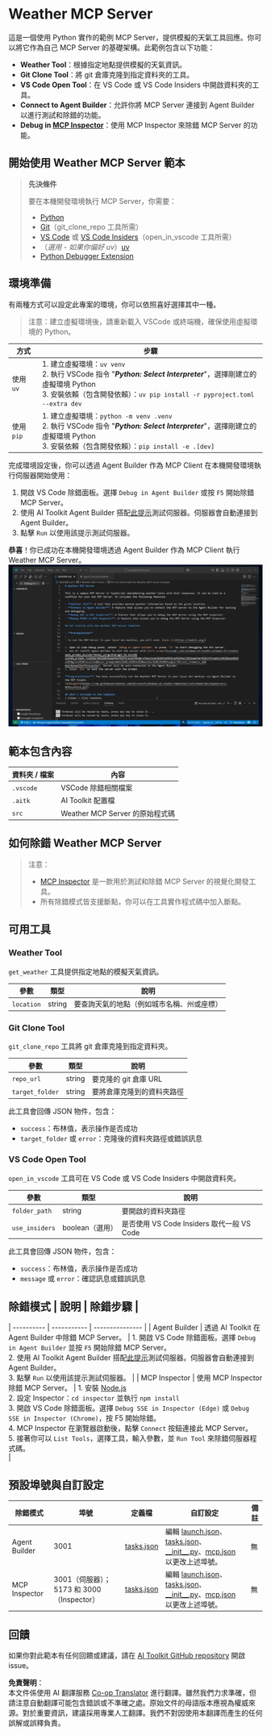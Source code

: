 <!--
CO_OP_TRANSLATOR_METADATA:
{
  "original_hash": "a3f252a62f059360855de5331a575898",
  "translation_date": "2025-07-14T08:53:22+00:00",
  "source_file": "10-StreamliningAIWorkflowsBuildingAnMCPServerWithAIToolkit/lab4/code/github_mcp_server/README.md",
  "language_code": "tw"
}
-->
# Weather MCP Server

這是一個使用 Python 實作的範例 MCP Server，提供模擬的天氣工具回應。你可以將它作為自己 MCP Server 的基礎架構。此範例包含以下功能：

- **Weather Tool**：根據指定地點提供模擬的天氣資訊。
- **Git Clone Tool**：將 git 倉庫克隆到指定資料夾的工具。
- **VS Code Open Tool**：在 VS Code 或 VS Code Insiders 中開啟資料夾的工具。
- **Connect to Agent Builder**：允許你將 MCP Server 連接到 Agent Builder 以進行測試和除錯的功能。
- **Debug in [MCP Inspector](https://github.com/modelcontextprotocol/inspector)**：使用 MCP Inspector 來除錯 MCP Server 的功能。

## 開始使用 Weather MCP Server 範本

> **先決條件**
>
> 要在本機開發環境執行 MCP Server，你需要：
>
> - [Python](https://www.python.org/)
> - [Git](https://git-scm.com/)（git_clone_repo 工具所需）
> - [VS Code](https://code.visualstudio.com/) 或 [VS Code Insiders](https://code.visualstudio.com/insiders/)（open_in_vscode 工具所需）
> - （*選用 - 如果你偏好 uv*）[uv](https://github.com/astral-sh/uv)
> - [Python Debugger Extension](https://marketplace.visualstudio.com/items?itemName=ms-python.debugpy)

## 環境準備

有兩種方式可以設定此專案的環境，你可以依照喜好選擇其中一種。

> 注意：建立虛擬環境後，請重新載入 VSCode 或終端機，確保使用虛擬環境的 Python。

| 方式 | 步驟 |
| -------- | ----- |
| 使用 `uv` | 1. 建立虛擬環境：`uv venv` <br>2. 執行 VSCode 指令 "***Python: Select Interpreter***"，選擇剛建立的虛擬環境 Python <br>3. 安裝依賴（包含開發依賴）：`uv pip install -r pyproject.toml --extra dev` |
| 使用 `pip` | 1. 建立虛擬環境：`python -m venv .venv` <br>2. 執行 VSCode 指令 "***Python: Select Interpreter***"，選擇剛建立的虛擬環境 Python <br>3. 安裝依賴（包含開發依賴）：`pip install -e .[dev]` |

完成環境設定後，你可以透過 Agent Builder 作為 MCP Client 在本機開發環境執行伺服器開始使用：
1. 開啟 VS Code 除錯面板。選擇 `Debug in Agent Builder` 或按 `F5` 開始除錯 MCP Server。
2. 使用 AI Toolkit Agent Builder 搭配[此提示](../../../../../../../../../../open_prompt_builder)測試伺服器。伺服器會自動連接到 Agent Builder。
3. 點擊 `Run` 以使用該提示測試伺服器。

**恭喜**！你已成功在本機開發環境透過 Agent Builder 作為 MCP Client 執行 Weather MCP Server。
![DebugMCP](https://raw.githubusercontent.com/microsoft/windows-ai-studio-templates/refs/heads/dev/mcpServers/mcp_debug.gif)

## 範本包含內容

| 資料夾 / 檔案 | 內容                                     |
| ------------ | -------------------------------------------- |
| `.vscode`    | VSCode 除錯相關檔案                         |
| `.aitk`      | AI Toolkit 配置檔                           |
| `src`        | Weather MCP Server 的原始程式碼             |

## 如何除錯 Weather MCP Server

> 注意：
> - [MCP Inspector](https://github.com/modelcontextprotocol/inspector) 是一款用於測試和除錯 MCP Server 的視覺化開發工具。
> - 所有除錯模式皆支援斷點，你可以在工具實作程式碼中加入斷點。

## 可用工具

### Weather Tool
`get_weather` 工具提供指定地點的模擬天氣資訊。

| 參數 | 類型 | 說明 |
| --------- | ---- | ----------- |
| `location` | string | 要查詢天氣的地點（例如城市名稱、州或座標） |

### Git Clone Tool
`git_clone_repo` 工具將 git 倉庫克隆到指定資料夾。

| 參數 | 類型 | 說明 |
| --------- | ---- | ----------- |
| `repo_url` | string | 要克隆的 git 倉庫 URL |
| `target_folder` | string | 要將倉庫克隆到的資料夾路徑 |

此工具會回傳 JSON 物件，包含：
- `success`：布林值，表示操作是否成功
- `target_folder` 或 `error`：克隆後的資料夾路徑或錯誤訊息

### VS Code Open Tool
`open_in_vscode` 工具可在 VS Code 或 VS Code Insiders 中開啟資料夾。

| 參數 | 類型 | 說明 |
| --------- | ---- | ----------- |
| `folder_path` | string | 要開啟的資料夾路徑 |
| `use_insiders` | boolean（選用） | 是否使用 VS Code Insiders 取代一般 VS Code |

此工具會回傳 JSON 物件，包含：
- `success`：布林值，表示操作是否成功
- `message` 或 `error`：確認訊息或錯誤訊息

## 除錯模式 | 說明 | 除錯步驟 |
| ---------- | ----------- | --------------- |
| Agent Builder | 透過 AI Toolkit 在 Agent Builder 中除錯 MCP Server。 | 1. 開啟 VS Code 除錯面板。選擇 `Debug in Agent Builder` 並按 `F5` 開始除錯 MCP Server。<br>2. 使用 AI Toolkit Agent Builder 搭配[此提示](../../../../../../../../../../open_prompt_builder)測試伺服器。伺服器會自動連接到 Agent Builder。<br>3. 點擊 `Run` 以使用該提示測試伺服器。 |
| MCP Inspector | 使用 MCP Inspector 除錯 MCP Server。 | 1. 安裝 [Node.js](https://nodejs.org/)<br>2. 設定 Inspector：`cd inspector` 並執行 `npm install` <br>3. 開啟 VS Code 除錯面板。選擇 `Debug SSE in Inspector (Edge)` 或 `Debug SSE in Inspector (Chrome)`，按 F5 開始除錯。<br>4. MCP Inspector 在瀏覽器啟動後，點擊 `Connect` 按鈕連接此 MCP Server。<br>5. 接著你可以 `List Tools`，選擇工具，輸入參數，並 `Run Tool` 來除錯伺服器程式碼。<br> |

## 預設埠號與自訂設定

| 除錯模式 | 埠號 | 定義檔 | 自訂設定 | 備註 |
| ---------- | ----- | ------------ | -------------- |-------------- |
| Agent Builder | 3001 | [tasks.json](../../../../../../10-StreamliningAIWorkflowsBuildingAnMCPServerWithAIToolkit/lab4/code/github_mcp_server/.vscode/tasks.json) | 編輯 [launch.json](../../../../../../10-StreamliningAIWorkflowsBuildingAnMCPServerWithAIToolkit/lab4/code/github_mcp_server/.vscode/launch.json)、[tasks.json](../../../../../../10-StreamliningAIWorkflowsBuildingAnMCPServerWithAIToolkit/lab4/code/github_mcp_server/.vscode/tasks.json)、[\_\_init\_\_.py](../../../../../../10-StreamliningAIWorkflowsBuildingAnMCPServerWithAIToolkit/lab4/code/github_mcp_server/src/__init__.py)、[mcp.json](../../../../../../10-StreamliningAIWorkflowsBuildingAnMCPServerWithAIToolkit/lab4/code/github_mcp_server/.aitk/mcp.json) 以更改上述埠號。 | 無 |
| MCP Inspector | 3001（伺服器）；5173 和 3000（Inspector） | [tasks.json](../../../../../../10-StreamliningAIWorkflowsBuildingAnMCPServerWithAIToolkit/lab4/code/github_mcp_server/.vscode/tasks.json) | 編輯 [launch.json](../../../../../../10-StreamliningAIWorkflowsBuildingAnMCPServerWithAIToolkit/lab4/code/github_mcp_server/.vscode/launch.json)、[tasks.json](../../../../../../10-StreamliningAIWorkflowsBuildingAnMCPServerWithAIToolkit/lab4/code/github_mcp_server/.vscode/tasks.json)、[\_\_init\_\_.py](../../../../../../10-StreamliningAIWorkflowsBuildingAnMCPServerWithAIToolkit/lab4/code/github_mcp_server/src/__init__.py)、[mcp.json](../../../../../../10-StreamliningAIWorkflowsBuildingAnMCPServerWithAIToolkit/lab4/code/github_mcp_server/.aitk/mcp.json) 以更改上述埠號。 | 無 |

## 回饋

如果你對此範本有任何回饋或建議，請在 [AI Toolkit GitHub repository](https://github.com/microsoft/vscode-ai-toolkit/issues) 開啟 issue。

**免責聲明**：  
本文件係使用 AI 翻譯服務 [Co-op Translator](https://github.com/Azure/co-op-translator) 進行翻譯。雖然我們力求準確，但請注意自動翻譯可能包含錯誤或不準確之處。原始文件的母語版本應視為權威來源。對於重要資訊，建議採用專業人工翻譯。我們不對因使用本翻譯而產生的任何誤解或誤釋負責。